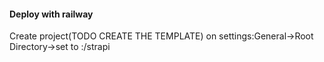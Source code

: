 #### Deploy with railway
Create project(TODO CREATE THE TEMPLATE)
on settings:General->Root Directory->set to :/strapi